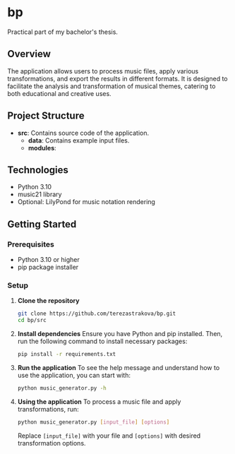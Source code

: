 # bp
Practical part of my bachelor's thesis.

## Overview
The application allows users to process music files, apply various transformations, and export the results in different formats. It is designed to facilitate the analysis and transformation of musical themes, catering to both educational and creative uses.

## Project Structure
- **src**: Contains source code of the application.
  - **data**: Contains example input files.
  - **modules**:
 
## Technologies
- Python 3.10
- music21 library
- Optional: LilyPond for music notation rendering

## Getting Started

### Prerequisites
- Python 3.10 or higher
- pip package installer

### Setup
1. **Clone the repository**
   ```sh
   git clone https://github.com/terezastrakova/bp.git
   cd bp/src
2. **Install dependencies**
   Ensure you have Python and pip installed. Then, run the following command to install necessary packages:
   ```sh
   pip install -r requirements.txt
3. **Run the application**
   To see the help message and understand how to use the application, you can start with:
   ```sh
   python music_generator.py -h
4. **Using the application**
   To process a music file and apply transformations, run:
   ```sh
   python music_generator.py [input_file] [options]
   ```
   Replace `[input_file]` with your file and `[options]` with desired transformation options.

